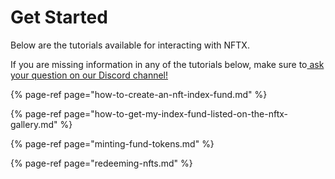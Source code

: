 # Get Started

Below are the tutorials available for interacting with NFTX.  
  
If you are missing information in any of the tutorials below, make sure to[ ask your question on our Discord channel! ](https://discord.gg/fJg5burAKH)

{% page-ref page="how-to-create-an-nft-index-fund.md" %}

{% page-ref page="how-to-get-my-index-fund-listed-on-the-nftx-gallery.md" %}

{% page-ref page="minting-fund-tokens.md" %}

{% page-ref page="redeeming-nfts.md" %}



